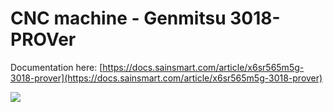 # CNC machine - Genmitsu 3018-PROVer

Documentation here: [https://docs.sainsmart.com/article/x6sr565m5g-3018-prover](https://docs.sainsmart.com/article/x6sr565m5g-3018-prover)

![](../../.gitbook/assets/unnamed.jpg)

